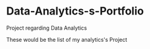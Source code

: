 # Data-Analytics-s-Portfolio
Project regarding Data Analytics 

These would be the list of my analytics's Project
